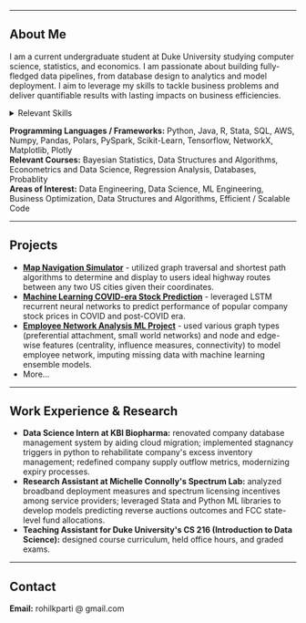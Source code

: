 
_________________

## About Me

I am a current undergraduate student at Duke University studying computer science, statistics, and economics. I am passionate about building fully-fledged data pipelines, from database design to analytics and model deployment. I aim to leverage my skills to tackle business problems and deliver quantifiable results with lasting impacts on business efficiencies.

<details>
<summary>Relevant Skills</summary>

[![Python](https://img.shields.io/badge/Python-3.11.4-3776AB.svg?style=flat&logo=python&logoColor=white)](https://www.python.org)
[![Jupyter](https://img.shields.io/badge/Jupyter-Lab-F37626.svg?style=flat&logo=Jupyter)](https://jupyterlab.readthedocs.io/en/stable)
[![Pandas](https://img.shields.io/badge/Pandas-2.0.3-150458.svg?style=flat&logo=pandas)](https://pandas.pydata.org/)
[![Polars](https://img.shields.io/badge/Polars-0.18.4-white.svg?style=flat&logo=polars&logoColor=white)](https://www.pola.rs)
[![Spark](https://img.shields.io/badge/Spark-3.4.1-E25A1C.svg?style=flat&logo=apachespark)](https://spark.apache.org/docs/latest/api/python/)
[![Scikit-Learn](https://img.shields.io/badge/Scikit--learn-1.3-F7931E.svg?style=flat&logo=scikit-learn)](https://scikit-learn.org/stable/)
[![Tensorflow](https://img.shields.io/badge/TensorFlow-1.12-FF6F00.svg?style=flat&logo=tensorflow)](https://www.tensorflow.org)

</details>

**Programming Languages / Frameworks:** Python, Java, R, Stata, SQL, AWS, Numpy, Pandas, Polars, PySpark, Scikit-Learn, Tensorflow, NetworkX, Matplotlib, Plotly
<br> **Relevant Courses:** Bayesian Statistics, Data Structures and Algorithms, Econometrics and Data Science, Regression Analysis, Databases, Probablity
<br> **Areas of Interest:**  Data Engineering, Data Science, ML Engineering, Business Optimization, Data Structures and Algorithms, Efficient / Scalable Code

_________________

## Projects

- **[Map Navigation Simulator](https://github.com/Rohilkan/MapNavigator.git)** - utilized graph traversal and shortest path algorithms to determine and display to users ideal highway routes between any two US cities given their coordinates.
- **[Machine Learning COVID-era Stock Prediction](https://github.com/Rohilkan/StockPredictML.git)** - leveraged LSTM recurrent neural networks to predict performance of popular company stock prices in COVID and post-COVID era.
- **[Employee Network Analysis ML Project](https://github.com/Rohilkan/Employee-Network-Analysis-Project.git)** - used various graph types (preferential attachment, small world networks) and node and edge-wise features (centrality, influence measures, connectivity) to model employee network,  imputing missing data with machine learning ensemble models.
- More...

_________________

## Work Experience & Research

- **Data Science Intern at KBI Biopharma:** renovated company database management system by aiding cloud migration; implemented stagnancy triggers in python to rehabilitate company's excess inventory management; redefined company supply outflow metrics, modernizing expiry processes.
- **Research Assistant at Michelle Connolly's Spectrum Lab:** analyzed broadband deployment measures and spectrum licensing incentives among service providers; leveraged Stata and Python ML libraries to develop models predicting reverse auctions outcomes and FCC state-level fund allocations.
- **Teaching Assistant for Duke University's CS 216 (Introduction to Data Science):** designed course curriculum, held office hours, and graded exams.
__________________

## Contact

**Email:** rohilkparti @ gmail.com

